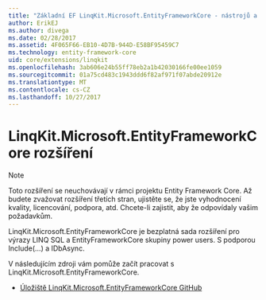 ```yaml
---
title: "Základní EF LinqKit.Microsoft.EntityFrameworkCore - nástrojů a rozšíření-"
author: ErikEJ
ms.author: divega
ms.date: 02/28/2017
ms.assetid: 4F065F66-EB10-4D7B-944D-E58BF95459C7
ms.technology: entity-framework-core
uid: core/extensions/linqkit
ms.openlocfilehash: 3ab606e24b55ff78eb2a1b42030166fe00ee1059
ms.sourcegitcommit: 01a75cd483c1943ddd6f82af971f07abde20912e
ms.translationtype: MT
ms.contentlocale: cs-CZ
ms.lasthandoff: 10/27/2017
---
```

# <a name="linqkitmicrosoftentityframeworkcore-extension"></a>LinqKit.Microsoft.EntityFrameworkCore rozšíření

> [!NOTE]  
> Toto rozšíření se neuchovávají v rámci projektu Entity Framework Core. Až budete zvažovat rozšíření třetích stran, ujistěte se, že jste vyhodnocení kvality, licencování, podpora, atd. Chcete-li zajistit, aby že odpovídaly vašim požadavkům.

LinqKit.Microsoft.EntityFrameworkCore je bezplatná sada rozšíření pro výrazy LINQ SQL a EntityFrameworkCore skupiny power users. S podporou Include(...) a IDbAsync.

V následujícím zdroji vám pomůže začít pracovat s LinqKit.Microsoft.EntityFrameworkCore.
* [Úložiště LinqKit.Microsoft.EntityFrameworkCore GitHub](https://github.com/scottksmith95/LINQKit/)
